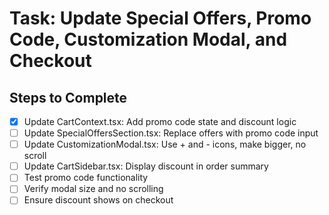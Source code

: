 # Task: Update Special Offers, Promo Code, Customization Modal, and Checkout

## Steps to Complete

- [x] Update CartContext.tsx: Add promo code state and discount logic
- [ ] Update SpecialOffersSection.tsx: Replace offers with promo code input
- [ ] Update CustomizationModal.tsx: Use + and - icons, make bigger, no scroll
- [ ] Update CartSidebar.tsx: Display discount in order summary
- [ ] Test promo code functionality
- [ ] Verify modal size and no scrolling
- [ ] Ensure discount shows on checkout
